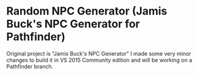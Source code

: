 # Random NPC Generator (Jamis Buck's NPC Generator for Pathfinder)

Original project is "Jamis Buck's NPC Generator"
I made some very minor changes to build it in VS 2015 Community edition and will be working on a Pathfinder branch. 
